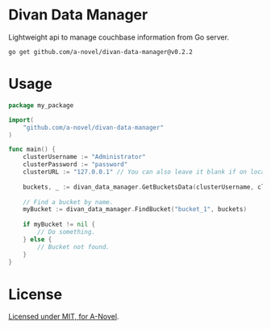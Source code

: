 # Divan Data Manager

Lightweight api to manage couchbase information from Go server.

```cgo
go get github.com/a-novel/divan-data-manager@v0.2.2
```

# Usage

```go
package my_package

import(
	"github.com/a-novel/divan-data-manager"
)

func main() {
	clusterUsername := "Administrator"
	clusterPassword := "password"
	clusterURL := "127.0.0.1" // You can also leave it blank if on localhost.
	
	buckets, _ := divan_data_manager.GetBucketsData(clusterUsername, clusterPassword, clusterURL)
	
	// Find a bucket by name.
	myBucket := divan_data_manager.FindBucket("bucket_1", buckets)
	
	if myBucket != nil {
		// Do something.
    } else {
    	// Bucket not found.
    }
}
```

# License

[Licensed under MIT, for A-Novel](https://github.com/a-novel/divan-data-manager/blob/master/LICENSE).
